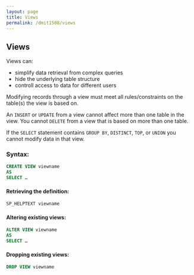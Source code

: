 ```yaml
---
layout: page
title: Views
permalink: /dmit1508/views
---
```


## Views

Views can:
- simplify data retrieval from complex queries
- hide the underlying table structure
- controll access to data for different users

Modifying records through a view must meet all rules/constraints on the table(s) the view is based on.

An `INSERT` or `UPDATE` from a view cannot affect more than one table in the view.
You cannot `DELETE` from a view that is based on more than one table.

If the `SELECT` statement contains `GROUP BY`, `DISTINCT`, `TOP`, or `UNION` you cannot modify data in that view.


### Syntax:
```sql
CREATE VIEW viewname
AS
SELECT …
```

#### Retrieving the definition:
```sql
SP_HELPTEXT viewname
```

#### Altering existing views:
```sql
ALTER VIEW viewname
AS
SELECT …
```
#### Dropping existing views:

```sql
DROP VIEW viewname
```
